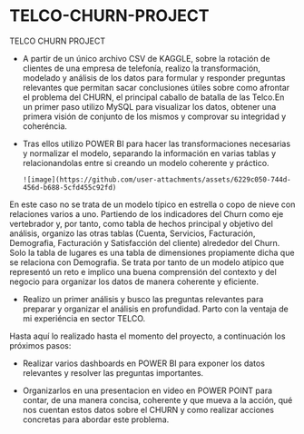 # TELCO-CHURN-PROJECT
TELCO CHURN PROJECT
* A partir de un único archivo CSV de KAGGLE, sobre la rotación de clientes de una empresa de telefonía, realizo la transformación, modelado y análisis de los datos para formular y responder preguntas relevantes que permitan sacar conclusiones útiles sobre como afrontar el problema del CHURN, el principal caballo de batalla de las Telco.En un primer paso utilizo MySQL para visualizar los datos, obtener una primera visión de conjunto de los mismos y comprovar su integridad y coheréncia.
* Tras ellos utilizo POWER BI para hacer las transformaciones necesarias y normalizar el modelo, separando la información en varias tablas y relacionandolas entre si creando un modelo coherente y práctico.

      ![image](https://github.com/user-attachments/assets/6229c050-744d-456d-b688-5cfd455c92fd)

En este caso no se trata de un modelo típico en estrella o copo de nieve con relaciones varios a uno. Partiendo de los indicadores del Churn como eje vertebrador y, por tanto, como tabla de hechos principal y objetivo del análisis, organizo las otras tablas (Cuenta, Servicios, Facturación, Demografia, Facturación y Satisfacción del cliente) alrededor del Churn. Solo la tabla de lugares es una tabla de dimensiones propiamente dicha que se relaciona con Demografia. 
Se trata por tanto de un modelo atípico que representó un reto e implico una buena comprensión del contexto y del negocio para organizar los datos de manera coherente y eficiente.

* Realizo un primer análisis y busco las preguntas relevantes para preparar y organizar el análisis en profundidad. Parto con la ventaja de mi experiéncia en sector TELCO. 

Hasta aquí lo realizado hasta el momento del proyecto, a continuación los próximos pasos:
   
* Realizar varios dashboards en POWER BI para exponer los datos relevantes y resolver las preguntas importantes.

* Organizarlos en una presentacion en video en POWER POINT para contar, de una manera concisa, coherente y que mueva a la acción, qué nos cuentan estos datos sobre el CHURN y como realizar acciones concretas para abordar este problema. 
